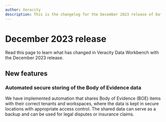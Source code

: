 ```yaml
---
author: Veracity
description: This is the changelog for the December 2023 release of Data Workbench.
---
```


# December 2023 release

Read this page to learn what has changed in Veracity Data Workbench with the December 2023 release.

## New features

### Automated secure storing of the Body of Evidence data

We have implemented automation that shares Body of Evidence (BOE) items with their correct tenants and workspaces, where the data is kept in secure locations with appropriate access control. The shared data can serve as a backup and can be used for legal disputes or insurance claims.